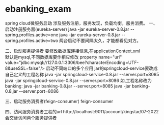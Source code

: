 # ebanking_exam

spring cloud微服务启动
涉及服务注册，服务发现，负载均衡，服务消费。
一、启动注册服务器(eureka-server)
java -jar eureka-server-0.8.jar --spring.profiles.active=one
java -jar eureka-server-0.8.jar --spring.profiles.active=two
两台启动不要间隔太久，才能都看见对方。

二、启动服务提供者
要修改数据库连接信息,在applicationContext.xml	
默认是mysql,不同数据库要作相应修改
property name="url" value="jdbc:mysql://127.0.0.1:3306/bee?characterEncoding=UTF-8&amp;useSSL=false"/>
启动不同端口的多个应用
jar的springcloud-service要改成自己定义的工程名称
java -jar springcloud-service-0.8.jar --server.port=8085
java -jar springcloud-service-0.8.jar --server.port=8086
如,工程名称改为banking:
java -jar banking-0.8.jar --server.port=8085
java -jar banking-0.8.jar --server.port=8086

三、启动服务消费者(feign-consumer)
feign-consumer

四、访问服务消费者工程的url
http://localhost:9011/account/kingstar/07-2022
会交替访问两个服务提供者
